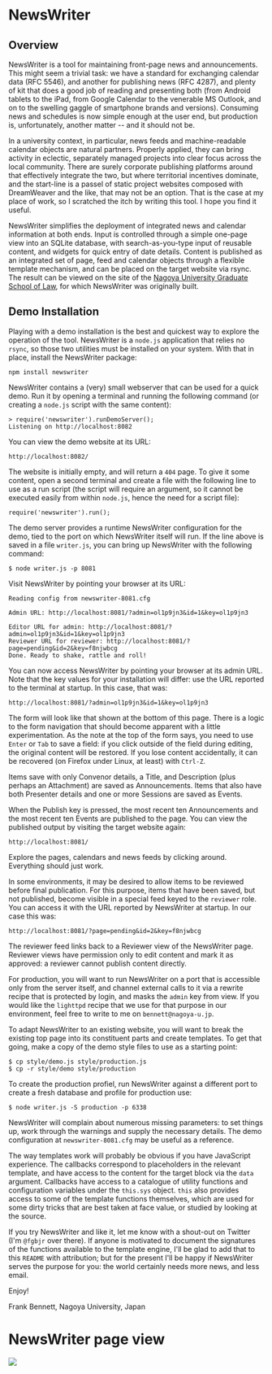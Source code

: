 # NewsWriter

## Overview

NewsWriter is a tool for maintaining front-page news and
announcements. This might seem a trivial task: we have a standard for
exchanging calendar data (RFC 5546), and another for publishing news
(RFC 4287), and plenty of kit that does a good job of reading and
presenting both (from Android tablets to the iPad, from Google
Calendar to the venerable MS Outlook, and on to the swelling gaggle of
smartphone brands and versions). Consuming news and schedules is now
simple enough at the user end, but production is, unfortunately,
another matter -- and it should not be.

In a university context, in particular, news feeds and
machine-readable calendar objects are natural partners. Properly
applied, they can bring activity in eclectic, separately managed
projects into clear focus across the local community. There are surely
corporate publishing platforms around that effectively integrate the
two, but where territorial incentives dominate, and the start-line is
a passel of static project websites composed with DreamWeaver and the
like, that may not be an option.  That is the case at my place of
work, so I scratched the itch by writing this tool. I hope you find
it useful.

NewsWriter simplifies the deployment of integrated news and calendar
information at both ends. Input is controlled through a simple
one-page view into an SQLite database, with search-as-you-type input
of reusable content, and widgets for quick entry of date
details. Content is published as an integrated set of page, feed and
calendar objects through a flexible template mechanism, and can be
placed on the target website via rsync. The result can be viewed on
the site of the [Nagoya University Graduate School of
Law](http://law.nagoya-u.ac.jp/en), for which NewsWriter was
originally built.

## Demo Installation

Playing with a demo installation is the best and quickest way to
explore the operation of the tool. NewsWriter is a `node.js`
application that relies no `rsync`, so those two utilities must be
installed on your system. With that in place, install the NewsWriter
package:

    npm install newswriter

NewsWriter contains a (very) small webserver that can be used for
a quick demo. Run it by opening a terminal and running the following
command (or creating a `node.js` script with the same content):

    > require('newswriter').runDemoServer();
    Listening on http://localhost:8082

You can view the demo website at its URL:

    http://localhost:8082/

The website is initially empty, and will return a `404` page. To give
it some content, open a second terminal and create a file with the
following line to use as a run script (the script will require an
argument, so it cannot be executed easily from within `node.js`, hence
the need for a script file):

    require('newswriter').run();

The demo server provides a runtime NewsWriter configuration for the
demo, tied to the port on which NewsWriter itself will run.  If the
line above is saved in a file `writer.js`, you can bring up NewsWriter
with the following command:

    $ node writer.js -p 8081

Visit NewsWriter by pointing your browser at its URL:

    Reading config from newswriter-8081.cfg

    Admin URL: http://localhost:8081/?admin=ol1p9jn3&id=1&key=ol1p9jn3

    Editor URL for admin: http://localhost:8081/?admin=ol1p9jn3&id=1&key=ol1p9jn3
    Reviewer URL for reviewer: http://localhost:8081/?page=pending&id=2&key=f8njwbcg
    Done. Ready to shake, rattle and roll!

You can now access NewsWriter by pointing your browser at its admin
URL. Note that the key values for your installation will differ: use
the URL reported to the terminal at startup. In this case, that was:

    http://localhost:8081/?admin=ol1p9jn3&id=1&key=ol1p9jn3

The form will look like that shown at the bottom of this page.  There
is a logic to the form navigation that should become apparent with a
little experimentation. As the note at the top of the form says, you
need to use `Enter` or `Tab` to save a field: if you click outside of
the field during editing, the original content will be restored. If
you lose content accidentally, it can be recovered (on Firefox under
Linux, at least) with `Ctrl-Z`.

Items save with only Convenor details, a Title, and Description (plus
perhaps an Attachment) are saved as Announcements. Items that also
have both Presenter details and one or more Sessions are saved as
Events.

When the Publish key is pressed, the most recent ten Announcements
and the most recent ten Events are published to the page. You can view
the published output by visiting the target website again:

    http://localhost:8081/

Explore the pages, calendars and news feeds by clicking
around. Everything should just work.

In some environments, it may be desired to allow items to be reviewed
before final publication. For this purpose, items that have been
saved, but not published, become visible in a special feed keyed to
the `reviewer` role. You can access it with the URL reported by
NewsWriter at startup. In our case this was:

    http://localhost:8081/?page=pending&id=2&key=f8njwbcg

The reviewer feed links back to a Reviewer view of the NewsWriter
page.  Reviewer views have permission only to edit content and mark it
as approved: a reviewer cannot publish content directly.

For production, you will want to run NewsWriter on a port that is
accessible only from the server itself, and channel external calls
to it via a rewrite recipe that is protected by login, and masks
the `admin` key from view. If you would like the `lighttpd` recipe
that we use for that purpose in our environment, feel free to write
to me on `bennett@nagoya-u.jp`.

To adapt NewsWriter to an existing website, you will want to break the
existing top page into its constituent parts and create templates.  To
get that going, make a copy of the demo style files to use as a
starting point:

    $ cp style/demo.js style/production.js
    $ cp -r style/demo style/production


To create the production profiel, run NewsWriter against a different
port to create a fresh database and profile for production use:

    $ node writer.js -S production -p 6338

NewsWriter will complain about numerous missing parameters: to set
things up, work through the warnings and supply the necessary details.
The demo configuration at `newswriter-8081.cfg` may be useful as
a reference.

The way templates work will probably be obvious if you have JavaScript
experience. The callbacks correspond to placeholders in the relevant
template, and have access to the content for the target block via the
`data` argument. Callbacks have access to a catalogue of utility
functions and configuration variables under the `this.sys` object.
`this` also provides access to some of the template functions
themselves, which are used for some dirty tricks that are best taken
at face value, or studied by looking at the source.

If you try NewsWriter and like it, let me know with a shout-out on
Twitter (I'm `@fgbjr` over there). If anyone is motivated to document
the signatures of the functions available to the template engine,
I'll be glad to add that to this `README` with attribution; but for
the present I'll be happy if NewsWriter serves the purpose for you:
the world certainly needs more news, and less email.

Enjoy!

Frank Bennett, Nagoya University, Japan


# NewsWriter page view

![](https://github.com/fbennett/newswriter/raw/master/nw-empty-display.png)
